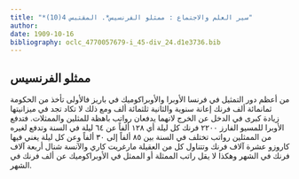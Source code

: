 ```yaml
---
title: "*سير العلم والاجتماع : ممثلو الفرنسيس*. المقتبس 4(10)"
author: 
date: 1909-10-16
bibliography: oclc_4770057679-i_45-div_24.d1e3736.bib
---
```




##  ممثلو الفرنسيس 


 من أعظم دور التمثيل في فرنسا الأوبرا والأوبراكوميك في باريز فالأولى تأخذ من الحكومة ثمانمائة  ألف  فرنك إعانة سنوية والثانية  ثلثمائة  ألف  ومع ذلك لا تكاد تجد في ميزانيتها زيادة كبرى في الدخل عن الخرج لانهما يدفعان رواتب باهظة للمثلين والممثلات. فتدفع الأوبرا للمسيو الفارز  ٢٢٠٠  فرنك كل ليلة أي  ١٢٨  ألفاً عن  ٦٤  ليلة   في السنة وتدفع لغيره من الممثلين رواتب تختلف في السنة بين  ٨٥  ألفاً إلى  ٣٠  ألفاً وعن كل ليلة يغني فيها كاروزو  عشرة  آلاف  فرنك وتتناول كل من العقيلة مارغريت كاري والآنسة شنال  أربعة آلاف  فرنك في الشهر وهكذا لا يقل راتب الممثلة أو الممثل في الأوبراكوميك عن  ألف  فرنك في الشهر. 
